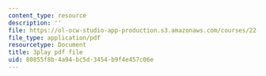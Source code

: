 ```yaml
---
content_type: resource
description: ''
file: https://ol-ocw-studio-app-production.s3.amazonaws.com/courses/22-15-essential-numerical-methods-fall-2014/80855f8b4a94bc5d3454b9f4e457c06e_WUxImdA7k8E.pdf
file_type: application/pdf
resourcetype: Document
title: 3play pdf file
uid: 80855f8b-4a94-bc5d-3454-b9f4e457c06e
---
```

